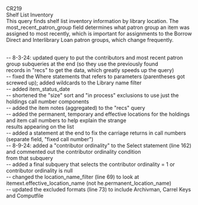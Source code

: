 CR219
<br>
Shelf List Inventory
<br>
This query finds shelf list inventory information by library location. 
The most_recent_patron_group field determines what patron group an item 
was assigned to most recently, which is important for assignments to the 
Borrow Direct and Interlibrary Loan patron groups, which change frequently.

<br>-- 8-3-24: updated query to put the contributors and most recent patron group subqueries at the end (so they use the previously found <br>records in "recs" to get the data, which greatly speeds up the query)
	<br>-- fixed the Where statements that refers to parameters (parentheses got screwed up); added wildcards to the Library name filter
	<br>-- added item_status_date
	<br>-- shortened the "size" sort and "in process" exclusions to use just the holdings call number components
	<br>-- added the item notes (aggregated) to the "recs" query
	<br>-- added the permanent, temporary and effective locations for the holdings and item call numbers to help explain the strange <br>results appearing on the list
	<br>-- added a statement at the end to fix the carriage returns in call numbers (separate field, "fixed call number")
<br>-- 8-9-24: added a "contributor ordinality" to the Select statement (line 162) and commented out the contributor ordinality condition <br>from that subquery 
	<br>-- added a final subquery that selects the contributor ordinality = 1 or contributor ordinality is null
	<br>-- changed the location_name_filter (line 69) to look at itemext.effective_location_name (not he.permanent_location_name)
	<br>-- updated the excluded formats (line 73) to include Archivman, Carrel Keys and Computfile
 
